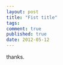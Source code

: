 ```yaml
---
layout: post
title: "Fist title"
tags:
comment: true
published: true
date: 2012-05-12
---
```


thanks.
